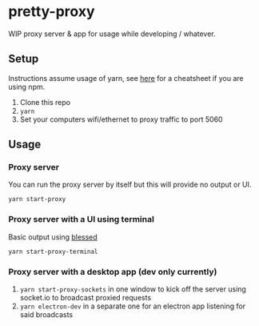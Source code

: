 # pretty-proxy

WIP proxy server & app for usage while developing / whatever.

## Setup

Instructions assume usage of yarn, see [here](https://shift.infinite.red/npm-vs-yarn-cheat-sheet-8755b092e5cc#.fmvbt1ju2) for a cheatsheet if you are using npm.

1. Clone this repo
2. `yarn`
3. Set your computers wifi/ethernet to proxy traffic to port 5060


## Usage

### Proxy server

You can run the proxy server by itself but this will provide no output or UI.

`yarn start-proxy`

### Proxy server with a UI using terminal

Basic output using [blessed](https://github.com/chjj/blessed)

`yarn start-proxy-terminal`

### Proxy server with a desktop app (dev only currently)

1. `yarn start-proxy-sockets` in one window to kick off the server using socket.io to broadcast proxied requests
2. `yarn electron-dev` in a separate one for an electron app listening for said broadcasts
